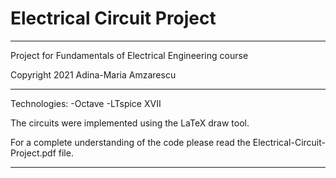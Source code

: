# Electrical Circuit Project

___________________________________________________________

Project for Fundamentals of Electrical Engineering course

Copyright 2021 Adina-Maria Amzarescu

___________________________________________________________

Technologies:
-Octave
-LTspice XVII

The circuits were implemented using the LaTeX draw tool.

For a complete understanding of the code please read the
Electrical-Circuit-Project.pdf file.

___________________________________________________________
